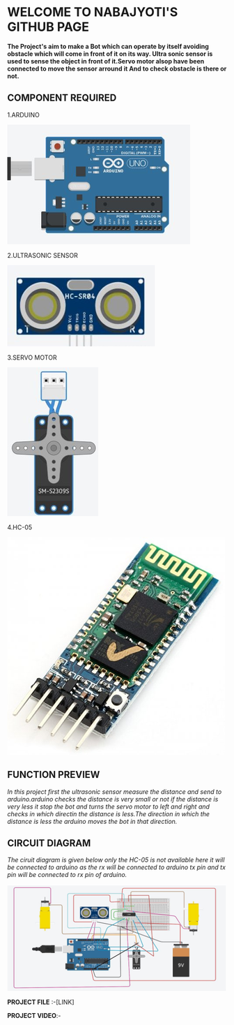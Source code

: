 <h1>WELCOME TO NABAJYOTI'S GITHUB PAGE</h1>

**The Project's aim to make a Bot which can operate by itself avoiding obstacle
  which will come in front of it on its way. Ultra sonic sensor is used to 
  sense the object in front of it.Servo motor alsop have been connected to 
  move the sensor arround it And to check obstacle is there or not.**
  

<h2>COMPONENT REQUIRED</h2>

1.ARDUINO
   
![ard](/photo/23.JPG)
   
2.ULTRASONIC SENSOR
 
![UR](/photo/29.JPG)
 
3.SERVO MOTOR
 
![se](/photo/25.jpg)
 
4.HC-05
 
![hc](/photo/28.jpg)
 

<h2>FUNCTION PREVIEW</h2>

*In this project first the ultrasonic sensor measure the distance and send to arduino.arduino checks
the distance is very small or not if the distance is very less it stop the bot and turns the servo
motor to left and right and checks in which directin the distance is less.The direction in which 
the distance is less the arduino moves the bot in that direction.*

<h2>CIRCUIT DIAGRAM</h2>

*The ciruit diagram is given below only the HC-05 is not available here it will be connected to arduino
as the rx will be connected to arduino tx pin and tx pin will be connected to rx pin of arduino.*

![cir](/photo/final_auto.JPG)
  
**PROJECT FILE** :-[LINK]

**PROJECT VIDEO**:-
